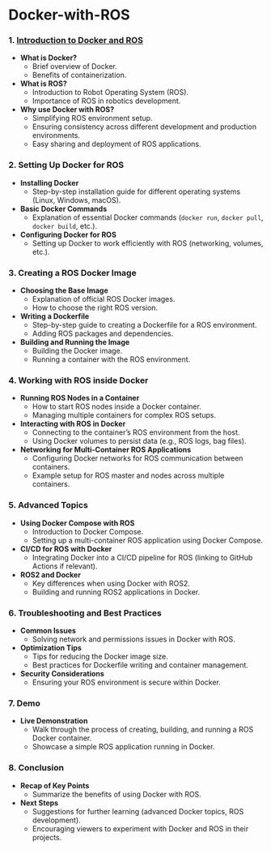 # Docker-with-ROS

### 1. **[Introduction to Docker and ROS](1.Introduction-to-Docker-and-ROS/docs/1.Introduction-to-Docker-and-ROS.md)**
   - **What is Docker?**
     - Brief overview of Docker.
     - Benefits of containerization.
   - **What is ROS?**
     - Introduction to Robot Operating System (ROS).
     - Importance of ROS in robotics development.
   - **Why use Docker with ROS?**
     - Simplifying ROS environment setup.
     - Ensuring consistency across different development and production environments.
     - Easy sharing and deployment of ROS applications.

### 2. **Setting Up Docker for ROS**
   - **Installing Docker**
     - Step-by-step installation guide for different operating systems (Linux, Windows, macOS).
   - **Basic Docker Commands**
     - Explanation of essential Docker commands (`docker run`, `docker pull`, `docker build`, etc.).
   - **Configuring Docker for ROS**
     - Setting up Docker to work efficiently with ROS (networking, volumes, etc.).

### 3. **Creating a ROS Docker Image**
   - **Choosing the Base Image**
     - Explanation of official ROS Docker images.
     - How to choose the right ROS version.
   - **Writing a Dockerfile**
     - Step-by-step guide to creating a Dockerfile for a ROS environment.
     - Adding ROS packages and dependencies.
   - **Building and Running the Image**
     - Building the Docker image.
     - Running a container with the ROS environment.

### 4. **Working with ROS inside Docker**
   - **Running ROS Nodes in a Container**
     - How to start ROS nodes inside a Docker container.
     - Managing multiple containers for complex ROS setups.
   - **Interacting with ROS in Docker**
     - Connecting to the container’s ROS environment from the host.
     - Using Docker volumes to persist data (e.g., ROS logs, bag files).
   - **Networking for Multi-Container ROS Applications**
     - Configuring Docker networks for ROS communication between containers.
     - Example setup for ROS master and nodes across multiple containers.

### 5. **Advanced Topics**
   - **Using Docker Compose with ROS**
     - Introduction to Docker Compose.
     - Setting up a multi-container ROS application using Docker Compose.
   - **CI/CD for ROS with Docker**
     - Integrating Docker into a CI/CD pipeline for ROS (linking to GitHub Actions if relevant).
   - **ROS2 and Docker**
     - Key differences when using Docker with ROS2.
     - Building and running ROS2 applications in Docker.

### 6. **Troubleshooting and Best Practices**
   - **Common Issues**
     - Solving network and permissions issues in Docker with ROS.
   - **Optimization Tips**
     - Tips for reducing the Docker image size.
     - Best practices for Dockerfile writing and container management.
   - **Security Considerations**
     - Ensuring your ROS environment is secure within Docker.

### 7. **Demo**
   - **Live Demonstration**
     - Walk through the process of creating, building, and running a ROS Docker container.
     - Showcase a simple ROS application running in Docker.

### 8. **Conclusion**
   - **Recap of Key Points**
     - Summarize the benefits of using Docker with ROS.
   - **Next Steps**
     - Suggestions for further learning (advanced Docker topics, ROS development).
     - Encouraging viewers to experiment with Docker and ROS in their projects.

